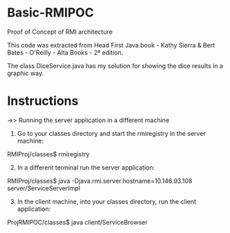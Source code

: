# Basic-RMIPOC
Proof of Concept of RMI architecture

This code was extracted from Head First Java book - Kathy Sierra & Bert Bates - O'Reilly - Alta Books - 2ª edition.

The class DiceService.java has my solution for showing the dice results in a graphic way.

# Instructions

->> Running the server application in a different machine

1) Go to your classes directory and start the rmiregistry in the server machine:

RMIProj/classes$ rmiregistry

2) In a different terminal run the server application:

RMIProj/classes$ java -Djava.rmi.server.hostname=10.146.93.108 server/ServiceServerImpl

3) In the client machine, into your classes directory, run the client application:

ProjRMIPOC/classes$ java client/ServiceBrowser
